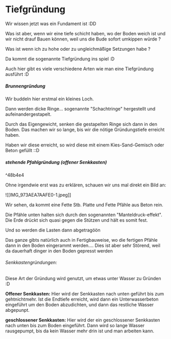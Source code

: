 # Tiefgründung
Wir wissen jetzt was ein Fundament ist :DD

Was ist aber, wenn wir eine tiefe schicht haben, wo der Boden weich ist und wir nicht drauf Bauen können, weil uns die Bude sofort umkippen würde ?

Was ist wenn ich zu hohe oder zu ungleichmäßige Setzungen habe ? 

Da kommt die sogenannte Tiefgründung ins spiel :D

Auch hier gibt es viele verschiedene Arten wie man eine Tiefgründung ausführt :D

##### Brunnengründung
Wir buddeln hier erstmal ein kleines Loch. 

Dann werden dicke Ringe... sogenannte "Schachtringe" hergestellt und aufeinandergestapelt. 

Durch das Eigengewicht, senken die gestapelten Ringe sich dann in den Boden. Das machen wir so lange, bis wir die nötige Gründungstiefe erreicht haben.

Haben wir diese erreicht, so wird diese mit einem Kies-Sand-Gemisch oder Beton gefüllt ::D

##### stehende Pfahlgründung (offener Senkkasten)

^48b4e4

Ohne irgendwie erst was zu erklären, schauen wir uns mal direkt ein Bild an:

![[IMG_973AEA7AAFE0-1.jpeg]]

Wir sehen, da kommt eine Fette Stb. Platte und Fette Pfähle aus Beton rein.

Die Pfähle unten halten sich durch den sogenannten "Manteldruck-effekt". Die Erde drückt sich quasi gegen die Stützen und hält es somit fest.

Und so werden die Lasten dann abgetragöön

Das ganze gibts natürlich auch in Fertigbauweise, wo die fertigen Pfähle dann in den Boden eingerammt werden.... Dies ist aber sehr Störend, weil da dauerhaft dinger in den Boden gepresst werden 


###### Senkkastengründungen:
Diese Art der Gründung wird genutzt, um etwas unter Wasser zu Gründen :D

**Offener Senkkasten:** Hier wird der Senkkasten nach unten geführt bis zum gehtnichtmehr. Ist die Endtiefe erreicht, wird dann ein Unterwasserbeton eingeführt um den Boden abzudichten, und dann das restliche Wasser abgepunpt.

**geschlossener Senkkasten:** Hier wird der ein geschlossener Senkkasten nach unten bis zum Boden eingeführt. Dann wird so lange Wasser rausgepumpt, bis da kein Wasser mehr drin ist und man arbeiten kann.